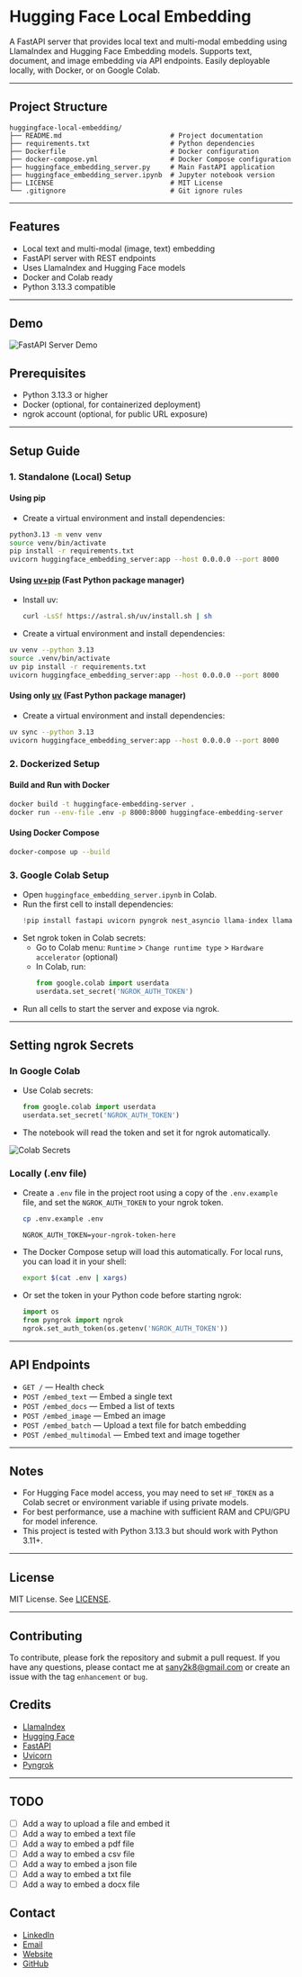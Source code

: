 # Hugging Face Local Embedding

A FastAPI server that provides local text and multi-modal embedding using LlamaIndex and Hugging Face Embedding models. Supports text, document, and image embedding via API endpoints. Easily deployable locally, with Docker, or on Google Colab.

---

## Project Structure

```
huggingface-local-embedding/
├── README.md                           # Project documentation
├── requirements.txt                    # Python dependencies
├── Dockerfile                          # Docker configuration
├── docker-compose.yml                  # Docker Compose configuration
├── huggingface_embedding_server.py     # Main FastAPI application
├── huggingface_embedding_server.ipynb  # Jupyter notebook version
├── LICENSE                             # MIT License
└── .gitignore                          # Git ignore rules
```

---

## Features
- Local text and multi-modal (image, text) embedding
- FastAPI server with REST endpoints
- Uses LlamaIndex and Hugging Face models
- Docker and Colab ready
- Python 3.13.3 compatible

---

## Demo

![FastAPI Server Demo](screenshots/hugging-face-fastapi-endpoint-docs.png)


## Prerequisites

- Python 3.13.3 or higher
- Docker (optional, for containerized deployment)
- ngrok account (optional, for public URL exposure)

---

## Setup Guide

### 1. Standalone (Local) Setup

#### Using pip

- Create a virtual environment and install dependencies:
```bash
python3.13 -m venv venv
source venv/bin/activate
pip install -r requirements.txt
uvicorn huggingface_embedding_server:app --host 0.0.0.0 --port 8000
```

#### Using [uv+pip](https://github.com/astral-sh/uv) (Fast Python package manager)

- Install uv:
  ```bash
  curl -LsSf https://astral.sh/uv/install.sh | sh
  ```

- Create a virtual environment and install dependencies:
```bash
uv venv --python 3.13
source .venv/bin/activate
uv pip install -r requirements.txt
uvicorn huggingface_embedding_server:app --host 0.0.0.0 --port 8000
```

#### Using only [uv](https://github.com/astral-sh/uv) (Fast Python package manager)

- Create a virtual environment and install dependencies:
```bash
uv sync --python 3.13
uvicorn huggingface_embedding_server:app --host 0.0.0.0 --port 8000
```


### 2. Dockerized Setup

#### Build and Run with Docker
```bash
docker build -t huggingface-embedding-server .
docker run --env-file .env -p 8000:8000 huggingface-embedding-server
```

#### Using Docker Compose
```bash
docker-compose up --build
```

### 3. Google Colab Setup

- Open `huggingface_embedding_server.ipynb` in Colab.
- Run the first cell to install dependencies:
  ```python
  !pip install fastapi uvicorn pyngrok nest_asyncio llama-index llama-index-embeddings-huggingface
  ```
- Set ngrok token in Colab secrets:
  - Go to Colab menu: `Runtime` > `Change runtime type` > `Hardware accelerator` (optional)
  - In Colab, run:
    ```python
    from google.colab import userdata
    userdata.set_secret('NGROK_AUTH_TOKEN')
    ```
- Run all cells to start the server and expose via ngrok.

---

## Setting ngrok Secrets

### In Google Colab
- Use Colab secrets:
  ```python
  from google.colab import userdata
  userdata.set_secret('NGROK_AUTH_TOKEN')
  ```
- The notebook will read the token and set it for ngrok automatically.

![Colab Secrets](screenshots/google-colab-hugging-face-fastapi-server.png)

### Locally (.env file)
- Create a `.env` file in the project root using a copy of the `.env.example` file, and set the `NGROK_AUTH_TOKEN` to your ngrok token.

  ```bash
  cp .env.example .env
  ```

  ```env
  NGROK_AUTH_TOKEN=your-ngrok-token-here
  ```

- The Docker Compose setup will load this automatically. For local runs, you can load it in your shell:
  ```bash
  export $(cat .env | xargs)
  ```
  
- Or set the token in your Python code before starting ngrok:
  ```python
  import os
  from pyngrok import ngrok
  ngrok.set_auth_token(os.getenv('NGROK_AUTH_TOKEN'))
  ```

---

## API Endpoints

- `GET /` — Health check
- `POST /embed_text` — Embed a single text
- `POST /embed_docs` — Embed a list of texts
- `POST /embed_image` — Embed an image
- `POST /embed_batch` — Upload a text file for batch embedding
- `POST /embed_multimodal` — Embed text and image together

---

## Notes
- For Hugging Face model access, you may need to set `HF_TOKEN` as a Colab secret or environment variable if using private models.
- For best performance, use a machine with sufficient RAM and CPU/GPU for model inference.
- This project is tested with Python 3.13.3 but should work with Python 3.11+.

---

## License

MIT License. See [LICENSE](LICENSE).

---

## Contributing
To contribute, please fork the repository and submit a pull request. If you have any questions, please contact me at sany2k8@gmail.com or create an issue with the tag `enhancement` or `bug`.

## Credits
- [LlamaIndex](https://github.com/run-llama/llama-index)
- [Hugging Face](https://huggingface.co/)
- [FastAPI](https://fastapi.tiangolo.com/)
- [Uvicorn](https://www.uvicorn.org/)
- [Pyngrok](https://github.com/ngrok/pyngrok)

---

## TODO
- [ ] Add a way to upload a file and embed it
- [ ] Add a way to embed a text file
- [ ] Add a way to embed a pdf file
- [ ] Add a way to embed a csv file
- [ ] Add a way to embed a json file
- [ ] Add a way to embed a txt file
- [ ] Add a way to embed a docx file

## Contact

- [LinkedIn](https://www.linkedin.com/in/md-sany-ahmed-9ab00745/)
- [Email](mailto:sany2k8@gmail.com)
- [Website](https://sany2k8.github.io/)
- [GitHub](https://github.com/sany2k8)
